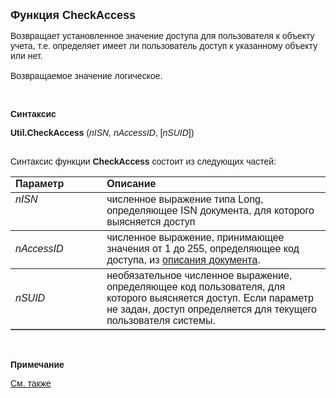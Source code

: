 <html>
<head>
<title>CheckAccess</title>
</head>

<body>

<p><strong><font size="4" face="Arial">Функция CheckAccess</font></strong></p>

<p><font face="Arial">Возвращает установленное значение доступа для 
пользователя к объекту учета, т.е. определяет имеет ли пользователь доступ к 
указанному объекту или нет.<br>
<br>
Возвращаемое значение логическое.</font></p>

<p>&nbsp;</p>

<p class="label"><font face="Arial"><b>Синтаксис</b></font></p>

<p><font face="Arial"><strong>Util.CheckAccess</strong> (<em>nISN, 
nAccessID</em>, [<em>nSUID</em>])</font></p>

<p><font face="Arial"><br>
Синтаксис функции <strong>CheckAccess</strong> состоит из следующих частей:</font></p>

<table border="1" cellPadding="5" cols="2" frame="below" rules="rows">
<TBODY>
  <tr vAlign="top">
    <td class="label" width="29%"><font face="Arial"><b>Параметр</b></font></td>
    <td class="label" width="71%"><font face="Arial"><strong>Описание</strong></font></td>
  </tr>
  <tr vAlign="top">
    <td width="29%"><em><font face="Arial">nISN</font></em></td>
    <td width="71%"><font face="Arial">численное выражение типа Long, 
	определяющее ISN документа, для которого выясняется доступ</font></td>
  </tr>
  <tr>
    <td width="29%"><font face="Arial"><em>nAccessID</em></font></td>
    <td width="71%"><font face="Arial">численное выражение, 
	принимающее значения от 1 до 255, определяющее код доступа, из <a href="../../../Defs/doc.html">
	описания документа</a>.</font></td>
  </tr>
</TBODY>
  <tr>
    <td width="29%"><font face="Arial"><em>nSUID</em></font></td>
    <td width="71%"><font face="Arial">необязательное численное 
	выражение, определяющее код пользователя, для которого выясняется доступ. 
	Если параметр не задан, доступ определяется для текущего пользователя 
	системы. </font></td>
  </tr>
</table>

<p class="label">&nbsp;</p>

<p class="label"><b><font face="Arial">Примечание</font></b></p>

<p class="label"><font face="Arial"><a href="../../../functions.html">
См. также</a></font></p>
</body>
</html>

